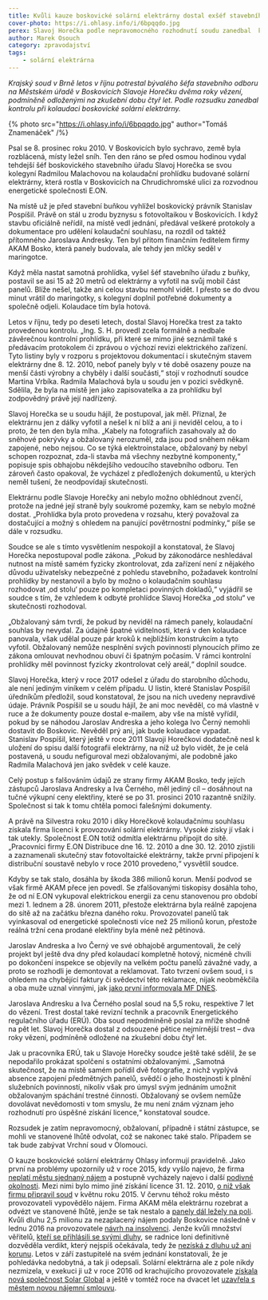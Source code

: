 ```yaml
---
title: Kvůli kauze boskovické solární elektrárny dostal exšéf stavebního úřadu čtyřletou podmínku
cover-photo: https://i.ohlasy.info/i/6bpqqdo.jpg
perex: Slavoj Horečka podle nepravomocného rozhodnutí soudu zanedbal  kontrolu při kolaudaci boskovické solární elektrárny.
author: Marek Osouch
category: zpravodajství
tags:
    - solární elektrárna
---
```


*Krajský soud v Brně letos v říjnu potrestal bývalého šéfa stavebního odboru na Městském úřadě v Boskovicích Slavoje Horečku dvěma roky vězení, podmíněně odloženými na zkušební dobu čtyř let. Podle rozsudku zanedbal kontrolu při kolaudaci boskovické solární elektrárny.*

{% photo src="https://i.ohlasy.info/i/6bpqqdo.jpg" author="Tomáš Znamenáček" /%}

Psal se 8. prosinec roku 2010. V Boskovicích bylo sychravo, země byla rozblácená, místy ležel sníh. Ten den ráno se před osmou hodinou vydal tehdejší šéf boskovického stavebního úřadu Slavoj Horečka se svou kolegyní Radmilou Malachovou na kolaudační prohlídku budované solární elektrárny, která rostla v Boskovicích na Chrudichromské ulici za rozvodnou energetické společnosti E.ON.

Na místě už je před stavební buňkou vyhlížel boskovický právník Stanislav Pospíšil. Právě on stál u zrodu byznysu s fotovoltaikou v Boskovicích. I když stavbu oficiálně neřídil, na místě vedl jednání, předával veškeré protokoly a dokumentace pro udělení kolaudační souhlasu, na rozdíl od taktéž přítomného Jaroslava Andresky. Ten byl přitom finančním ředitelem firmy AKAM Bosko, která panely budovala, ale tehdy jen mlčky seděl v maringotce.

Když měla nastat samotná prohlídka, vyšel šéf stavebního úřadu z buňky, postavil se asi 15 až 20 metrů od elektrárny a vyfotil na svůj mobil část panelů. Blíže nešel, takže ani celou stavbu nemohl vidět. I přesto se do dvou minut vrátil do maringotky, s kolegyní doplnil potřebné dokumenty a společně odjeli. Kolaudace tím byla hotová.

Letos v říjnu, tedy po deseti letech, dostal Slavoj Horečka trest za takto provedenou kontrolu. „Ing. S. H. provedl zcela formálně a nedbale závěrečnou kontrolní prohlídku, při které se mimo jiné seznámil také s předávacím protokolem či zprávou o výchozí revizi elektrického zařízení. Tyto listiny byly v rozporu s projektovou dokumentací i skutečným stavem elektrárny dne 8. 12. 2010, neboť panely byly v té době osazeny pouze na menší části výrobny a chyběly i další součásti,“ stojí v rozhodnutí soudce Martina Vrbíka. Radmila Malachová byla u soudu jen v pozici svědkyně. Sdělila, že byla na místě jen jako zapisovatelka a za prohlídku byl zodpovědný právě její nadřízený.

Slavoj Horečka se u soudu hájil, že postupoval, jak měl. Přiznal, že elektrárnu jen z dálky vyfotil a nešel k ní blíž a ani ji neviděl celou, a to i proto, že ten den byla mlha. „Kabely na fotografiích zasahovaly až do sněhové pokrývky a obžalovaný nerozuměl, zda jsou pod sněhem někam zapojené, nebo nejsou. Co se týká elektroinstalace, obžalovaný by nebyl schopen rozpoznat, zda-li stavba má všechny nezbytné komponenty,“ popisuje spis obhajobu někdejšího vedoucího stavebního odboru. Ten zároveň často opakoval, že vycházel z předložených dokumentů, u kterých neměl tušení, že neodpovídají skutečnosti.

Elektrárnu podle Slavoje Horečky ani nebylo možno obhlédnout zvenčí, protože na jedné její straně byly soukromé pozemky, kam se nebylo možné dostat. „Prohlídka byla proto provedena v rozsahu, který považoval za dostačující a možný s ohledem na panující povětrnostní podmínky,“ píše se dále v rozsudku.

Soudce se ale s tímto vysvětlením nespokojil a konstatoval, že Slavoj Horečka nepostupoval podle zákona. „Pokud by zákonodárce neshledával nutnost na místě samém fyzicky zkontrolovat, zda zařízení není z nějakého důvodu uživatelsky nebezpečné z pohledu stavebního, požadavek kontrolní prohlídky by nestanovil a bylo by možno o kolaudačním souhlasu rozhodovat ‚od stolu‘ pouze po kompletaci povinných dokladů,“ vyjádřil se soudce s tím, že vzhledem k odbyté prohlídce Slavoj Horečka „od stolu“ ve skutečnosti rozhodoval. 

„Obžalovaný sám tvrdí, že pokud by neviděl na rámech panely, kolaudační souhlas by nevydal. Za údajně špatné viditelnosti, která v den kolaudace panovala, však udělal pouze pár kroků k nejbližším konstrukcím a tyto vyfotil. Obžalovaný nemůže nesplnění svých povinností plynoucích přímo ze zákona omlouvat nevhodnou obuví či špatným počasím. V rámci kontrolní prohlídky měl povinnost fyzicky zkontrolovat celý areál,“ doplnil soudce. 

Slavoj Horečka, který v roce 2017 odešel z úřadu do starobního důchodu, ale není jediným viníkem v celém případu. U listin, které Stanislav Pospíšil úředníkům předložil, soud konstatoval, že jsou na nich uvedeny nepravdivé údaje. Právník Pospíšil se u soudu hájil, že ani moc nevěděl, co má vlastně v ruce a že dokumenty pouze dostal e-mailem, aby vše na místě vyřídil, pokud by se náhodou Jaroslav Andreska a jeho kolega Ivo Černý nemohli dostavit do Boskovic. Nevěděl prý ani, jak bude kolaudace vypadat. Stanislav Pospíšil, který ještě v roce 2011 Slavoji Horečkovi dodatečně nesl k uložení do spisu další fotografii elektrárny, na níž už bylo vidět, že je celá postavená, u soudu nefiguroval mezi obžalovanými, ale podobně jako Radmila Malachová jen jako svědek v celé kauze.

Celý postup s falšováním údajů ze strany firmy AKAM Bosko, tedy jejích zástupců Jaroslava Andresky a Iva Černého, měl jediný cíl – dosáhnout na tučné výkupní ceny elektřiny, které se po 31. prosinci 2010 razantně snížily. Společnost si tak k tomu chtěla pomoci falešnými dokumenty.

A právě na Silvestra roku 2010 i díky Horečkově kolaudačnímu souhlasu získala firma licenci k provozování solární elektrárny. Vysoké zisky jí však i tak utekly. Společnost E.ON totiž odmítla elektrárnu připojit do sítě. „Pracovníci firmy E.ON Distribuce dne 16. 12. 2010 a dne 30. 12. 2010 zjistili a zaznamenali skutečný stav fotovoltaické elektrárny, takže první připojení k distribuční soustavě nebylo v roce 2010 provedeno,“ vysvětlil soudce.

Kdyby se tak stalo, dosáhla by škoda 386 milionů korun. Menší podvod se však firmě AKAM přece jen povedl. Se zfalšovanými tiskopisy dosáhla toho, že od ní E.ON vykupoval elektrickou energii za cenu stanovenou pro období mezi 1. lednem a 28. únorem 2011, přestože elektrárna byla reálně zapojena do sítě až na začátku března daného roku. Provozovatel panelů tak vyinkasoval od energetické společnosti více než 25 milionů korun, přestože reálná tržní cena prodané elektřiny byla méně než pětinová.

Jaroslav Andreska a Ivo Černý ve své obhajobě argumentovali, že celý projekt byl ještě dva dny před kolaudací kompletně hotový, nicméně chvíli po dokončení inspekce se objevily na velkém počtu panelů závažné vady, a proto se rozhodli je demontovat a reklamovat. Tato tvrzení ovšem soud, i s ohledem na chybějící faktury či svědectví této reklamace, nijak neobměkčila a oba muže uznal vinnými, jak [jako první informovala MF DNES](https://www.idnes.cz/brno/zpravy/krajsky-soud-brno-tresty-solarni-byznys-elektrarna-boskovice.A201015_576601_brno-zpravy_vh).

Jaroslava Andresku a Iva Černého poslal soud na 5,5 roku, respektive 7 let do vězení. Trest dostal také revizní technik a pracovník Energetického regulačního úřadu (ERÚ). Oba soud nepodmíněně poslal za mříže shodně na pět let. Slavoj Horečka dostal z odsouzené pětice nejmírnější trest – dva roky vězení, podmíněně odložené na zkušební dobu čtyř let.

Jak u pracovníka ERÚ, tak u Slavoje Horečky soudce ještě také sdělil, že se nepodařilo prokázat spolčení s ostatními obžalovanými. „Samotná skutečnost, že na místě samém pořídil dvě fotografie, z nichž vyplývá absence zapojení předmětných panelů, svědčí o jeho lhostejnosti k plnění služebních povinností, nikoliv však pro úmysl svým jednáním umožnit obžalovaným spáchání trestné činnosti. Obžalovaný se ovšem nemůže dovolávat nevědomosti v tom smyslu, že mu není znám význam jeho rozhodnutí pro úspěšné získání licence,“ konstatoval soudce.

Rozsudek je zatím nepravomocný, obžalovaní, případně i státní zástupce, se mohli ve stanovené lhůtě odvolat, což se nakonec také stalo. Případem se tak bude zabývat Vrchní soud v Olomouci.

O kauze boskovické solární elektrárny Ohlasy informují pravidelně. Jako první na problémy upozornily už v roce 2015, kdy vyšlo najevo, že firma [neplatí městu sjednaný nájem](https://ohlasy.info/clanky/2015/04/solarni-elektrarna.html) a postupně vycházely najevo i další [podivné okolnosti](https://ohlasy.info/clanky/2015/04/solarni-licence.html). Mezi nimi bylo mimo jiné získání licence 31. 12. 2010, [o niž však firmu připravil soud](https://ohlasy.info/clanky/2015/05/akam-bez-licence.html) v květnu roku 2015. V červnu téhož roku město provozovateli vypovědělo nájem. Firma AKAM měla elektrárnu rozebrat a odvézt ve stanovené lhůtě, jenže se tak nestalo a [panely dál ležely na poli](https://ohlasy.info/clanky/2015/08/solary-po-vypovedi.html). Kvůli dluhu 2,5 milionu za nezaplacený nájem podaly Boskovice následně v lednu 2016 na provozovatele [návrh na insolvenci](https://ohlasy.info/clanky/2015/08/solary-po-vypovedi.html). Jenže kvůli množství věřitelů, [kteří se přihlásili se svými dluhy](https://ohlasy.info/clanky/2016/05/insolvence-akam.html), se radnice loni definitivně dozvěděla verdikt, který nejspíš očekávala, tedy že [nezíská z dluhu už ani korunu](https://ohlasy.info/clanky/2019/04/akam-konkurs.html). Letos v září zastupitelé na svém jednání konstatovali, že je pohledávka nedobytná, a tak ji odepsali. Solární elektrárna ale z pole nikdy nezmizela, v exekuci ji už v roce 2016 od krachujícího provozovatele [získala nová společnost Solar Global](https://ohlasy.info/clanky/2016/03/elektrarna-koupena.html) a ještě v tomtéž roce na dvacet let [uzavřela s městem novou nájemní smlouvu](https://ohlasy.info/clanky/2016/10/elektrarna-funguje.html).
